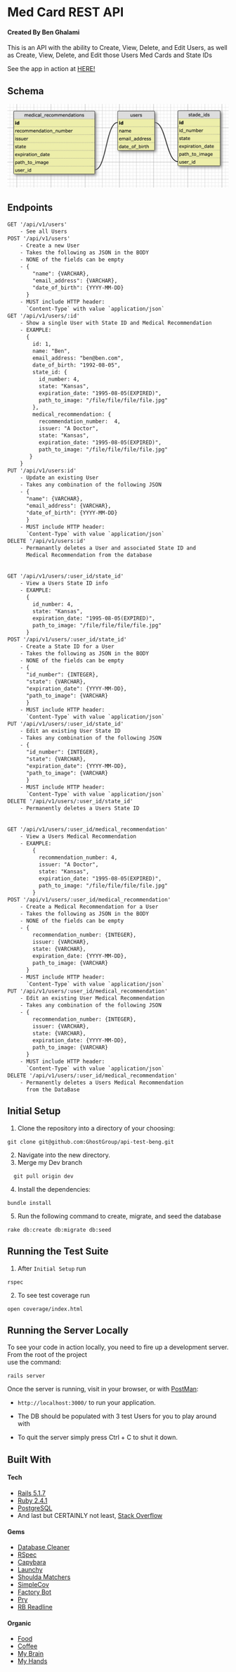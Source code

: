 # Med Card REST API

#### Created By Ben Ghalami

This is an API with the ability to Create, View, Delete, and Edit Users, as well as Create, View, Delete, and Edit those Users Med Cards and State IDs

See the app in action at [HERE!](https://med-card-api-beng.herokuapp.com/)

## Schema
![](/app/assets/images/schema_design.jpg)

## Endpoints

```
GET '/api/v1/users'  
	- See all Users
POST '/api/v1/users'  
	- Create a new User
	- Takes the following as JSON in the BODY
	- NONE of the fields can be empty
	- {    
	    "name": {VARCHAR},  
	    "email_address": {VARCHAR},
	    "date_of_birth": {YYYY-MM-DD}
	  }
    - MUST include HTTP header:
      `Content-Type` with value `application/json`
GET '/api/v1/users/:id'  
	- Show a single User with State ID and Medical Recommendation
	- EXAMPLE:
	  {
	    id: 1,
	    name: "Ben",
	    email_address: "ben@ben.com",
	    date_of_birth: "1992-08-05",
	    state_id: {
		  id_number: 4,
	      state: "Kansas",
	      expiration_date: "1995-08-05(EXPIRED)",
	      path_to_image: "/file/file/file/file.jpg"
	    },
	    medical_recommendation: {
		  recommendation_number:  4,
	      issuer: "A Doctor",
		  state: "Kansas",
	      expiration_date: "1995-08-05(EXPIRED)",
		  path_to_image: "/file/file/file/file.jpg"
       }
	}
PUT '/api/v1/users:id'  
	- Update an existing User
	- Takes any combination of the following JSON
	- {    
	  "name": {VARCHAR},  
	  "email_address": {VARCHAR},
	  "date_of_birth": {YYYY-MM-DD}
	  }
	- MUST include HTTP header:
      `Content-Type` with value `application/json`
DELETE '/api/v1/users:id'
	- Permanantly deletes a User and associated State ID and
	  Medical Recommendation from the database


GET '/api/v1/users/:user_id/state_id'
	- View a Users State ID info
	- EXAMPLE:
	  {
		id_number: 4,
	    state: "Kansas",
	    expiration_date: "1995-08-05(EXPIRED)",
	    path_to_image: "/file/file/file/file.jpg"
	  }
POST '/api/v1/users/:user_id/state_id'
	- Create a State ID for a User
	- Takes the following as JSON in the BODY
	- NONE of the fields can be empty
	- {    
	  "id_number": {INTEGER},
	  "state": {VARCHAR},
	  "expiration_date": {YYYY-MM-DD},
	  "path_to_image": {VARCHAR}
	  }
    - MUST include HTTP header:
      `Content-Type` with value `application/json`
PUT '/api/v1/users/:user_id/state_id'  
	- Edit an existing User State ID
	- Takes any combination of the following JSON
	- {    
	  "id_number": {INTEGER},
	  "state": {VARCHAR},
	  "expiration_date": {YYYY-MM-DD},
	  "path_to_image": {VARCHAR}
	  }
	- MUST include HTTP header:
      `Content-Type` with value `application/json`
DELETE '/api/v1/users/:user_id/state_id'
	- Permanently deletes a Users State ID


GET '/api/v1/users/:user_id/medical_recommendation'
	- View a Users Medical Recommendation
	- EXAMPLE:
	    {
		  recommendation_number: 4,
		  issuer: "A Doctor",
		  state: "Kansas",
		  expiration_date: "1995-08-05(EXPIRED)",
		  path_to_image: "/file/file/file/file.jpg"
	    }
POST '/api/v1/users/:user_id/medical_recommendation'  
	- Create a Medical Recommendation for a User
	- Takes the following as JSON in the BODY
	- NONE of the fields can be empty
	- {
		recommendation_number: {INTEGER},
		issuer: {VARCHAR},
		state: {VARCHAR},
		expiration_date: {YYYY-MM-DD},
		path_to_image: {VARCHAR}
	  }
    - MUST include HTTP header:
      `Content-Type` with value `application/json`
PUT '/api/v1/users/:user_id/medical_recommendation'  
	- Edit an existing User Medical Recommendation
	- Takes any combination of the following JSON
	- {
		recommendation_number: {INTEGER},
		issuer: {VARCHAR},
		state: {VARCHAR},
		expiration_date: {YYYY-MM-DD},
		path_to_image: {VARCHAR}
	  }
	- MUST include HTTP header:
      `Content-Type` with value `application/json`
DELETE '/api/v1/users/:user_id/medical_recommendation'
	- Permanently deletes a Users Medical Recommendation
	  from the DataBase
```

## Initial Setup

1. Clone the repository into a directory of your choosing:
  ```shell
  git clone git@github.com:GhostGroup/api-test-beng.git
  ```
2. Navigate into the new directory.
3.  Merge my Dev branch

```shell
  git pull origin dev
  ```
4. Install the dependencies:
  ```shell
  bundle install
  ```
  5. Run the following command to create, migrate, and seed the database
  ```shell
  rake db:create db:migrate db:seed
  ```

## Running the Test Suite

1. After `Initial Setup` run
```shell
rspec
```

2. To see test coverage run
```shell
open coverage/index.html
```

## Running the Server Locally

To see your code in action locally, you need to fire up a development server. From the root of the project  
use the command:

```shell
rails server
```

Once the server is running, visit in your browser, or with [PostMan](https://www.getpostman.com/):

* `http://localhost:3000/` to run your application.

* The DB should be populated with 3 test Users for you to play around with

* To quit the server simply press Ctrl + C to shut it down.


## Built With
#### Tech
* [Rails 5.1.7](https://rubyonrails.org/)
* [Ruby 2.4.1](https://www.ruby-lang.org/en/)
* [PostgreSQL](https://www.postgresql.org/)
* And last but CERTAINLY not least, [Stack Overflow](https://stackoverflow.com/)
#### Gems
 * [Database Cleaner](https://github.com/DatabaseCleaner/database_cleaner)
 * [RSpec](https://rspec.info/)
 * [Capybara](https://github.com/teamcapybara/capybara)
 * [Launchy](https://github.com/copiousfreetime/launchy)
 * [Shoulda Matchers](https://github.com/thoughtbot/shoulda-matchers)
 * [SimpleCov](https://github.com/colszowka/simplecov)
 * [Factory Bot](https://github.com/thoughtbot/factory_bot)
 * [Pry](https://github.com/pry/pry)
 * [RB Readline](https://github.com/ConnorAtherton/rb-readline)

 #### Organic
 * [Food](https://en.wikipedia.org/wiki/Food)
 * [Coffee](https://en.wikipedia.org/wiki/Coffee)
 * [My Brain](https://en.wikipedia.org/wiki/Human_brain)
 * [My Hands](https://en.wikipedia.org/wiki/Hand)
